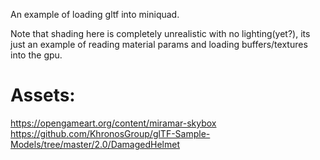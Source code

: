 An example of loading gltf into miniquad.

Note that shading here is completely unrealistic with no lighting(yet?), its just an example of reading material params and loading buffers/textures into the gpu.

# Assets:

https://opengameart.org/content/miramar-skybox
https://github.com/KhronosGroup/glTF-Sample-Models/tree/master/2.0/DamagedHelmet

